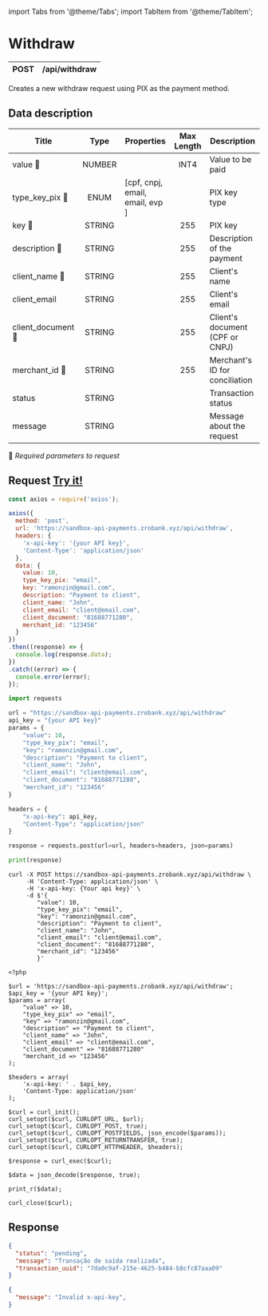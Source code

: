 import Tabs from '@theme/Tabs';
import TabItem from '@theme/TabItem';

# Withdraw


| POST      | /api/withdraw |
| --------- | ------------------------------------ |

Creates a new withdraw request using PIX as the payment method.

## Data description

| Title                                  | Type        |Properties                      |Max Length         | Description                                              |
| -------------------------------------- |:-----------:|--------------------------------|:-----------------:| -------------------------------------------------------- |
| value :small_orange_diamond:           | NUMBER      |                                |  INT4             | Value to be paid                                         |
| type_key_pix :small_orange_diamond:    | ENUM        | [cpf, cnpj, email, email, evp ]|                   | PIX key type                                             |
| key :small_orange_diamond:             | STRING      |                                |  255              | PIX key                                                  |
| description :small_orange_diamond:     | STRING      |                                |  255              | Description of the payment                               |
| client_name :small_orange_diamond:     | STRING      |                                |  255              | Client's name                                            |
| client_email                           | STRING      |                                |  255              | Client's email                                           |
| client_document :small_orange_diamond: | STRING      |                                |  255              | Client's document (CPF or CNPJ)                          |
| merchant_id :small_orange_diamond:     | STRING      |                                |  255              | Merchant's ID for conciliation                           |
| status                                 | STRING      |                                |                   | Transaction status                                       |
| message                                | STRING      |                                |                   | Message about the request                                |
:small_orange_diamond: *Required parameters to request*


## Request <a href="https://sandbox-api-payments.zrobank.xyz/api/documentation" class="try-btn">Try it!</a>


<Tabs>
<TabItem value="js_axios" label="NodeJS">

```js title=Axios
const axios = require('axios');

axios({
  method: 'post',
  url: 'https://sandbox-api-payments.zrobank.xyz/api/withdraw',
  headers: {
    'x-api-key': '{your API key}',
    'Content-Type': 'application/json'
  },
  data: {
    value: 10,
    type_key_pix: "email",
    key: "ramonzin@gmail.com",
    description: "Payment to client",
    client_name: "John",
    client_email: "client@email.com",
    client_document: "81688771280",
    merchant_id: "123456"
  }
})
.then((response) => {
  console.log(response.data);
})
.catch((error) => {
  console.error(error);
});
```
</TabItem>

<TabItem value="py" label="Python">

```python title=Requests
import requests

url = "https://sandbox-api-payments.zrobank.xyz/api/withdraw"
api_key = "{your API key}"
params = {
    "value": 10,
    "type_key_pix": "email",
    "key": "ramonzin@gmail.com",
    "description": "Payment to client",
    "client_name": "John",
    "client_email": "client@email.com",
    "client_document": "81688771280",
    "merchant_id": "123456"
}

headers = {
    "x-api-key": api_key,
    "Content-Type": "application/json"
}

response = requests.post(url=url, headers=headers, json=params)

print(response)

```
</TabItem>
<TabItem value="shell" label="Shell">

```shell title=CURL
curl -X POST https://sandbox-api-payments.zrobank.xyz/api/withdraw \
     -H 'Content-Type: application/json' \
     -H 'x-api-key: {Your api key}' \
     -d $'{
        "value": 10,
        "type_key_pix": "email",
        "key": "ramonzin@gmail.com",
        "description": "Payment to client",
        "client_name": "John",
        "client_email": "client@email.com",
        "client_document": "81688771280",
        "merchant_id": "123456"
        }'
```
</TabItem>
<TabItem value="php" label="PHP">

```shell title=CURL
<?php

$url = 'https://sandbox-api-payments.zrobank.xyz/api/withdraw';
$api_key = '{your API key}';
$params = array(
    "value" => 10,
    "type_key_pix" => "email",
    "key" => "ramonzin@gmail.com",
    "description" => "Payment to client",
    "client_name" => "John",
    "client_email" => "client@email.com",
    "client_document" => "81688771280"
    "merchant_id => "123456"
);

$headers = array(
    'x-api-key: ' . $api_key,
    'Content-Type: application/json'
);

$curl = curl_init();
curl_setopt($curl, CURLOPT_URL, $url);
curl_setopt($curl, CURLOPT_POST, true);
curl_setopt($curl, CURLOPT_POSTFIELDS, json_encode($params));
curl_setopt($curl, CURLOPT_RETURNTRANSFER, true);
curl_setopt($curl, CURLOPT_HTTPHEADER, $headers);

$response = curl_exec($curl);

$data = json_decode($response, true);

print_r($data);

curl_close($curl);
```
</TabItem>
</Tabs>


## Response


<Tabs>
<TabItem value="201" label="201">

```json  title=/api/withdraw
{
  "status": "pending",
  "message": "Transação de saída realizada",
  "transaction_uuid": "7da0c9af-215e-4625-b484-b8cfc87aaa09"
}
```
</TabItem>

<TabItem value="401" label="401">

```json  title=/api/withdraw
{
  "message": "Invalid x-api-key",
}
```
</TabItem>
</Tabs>
